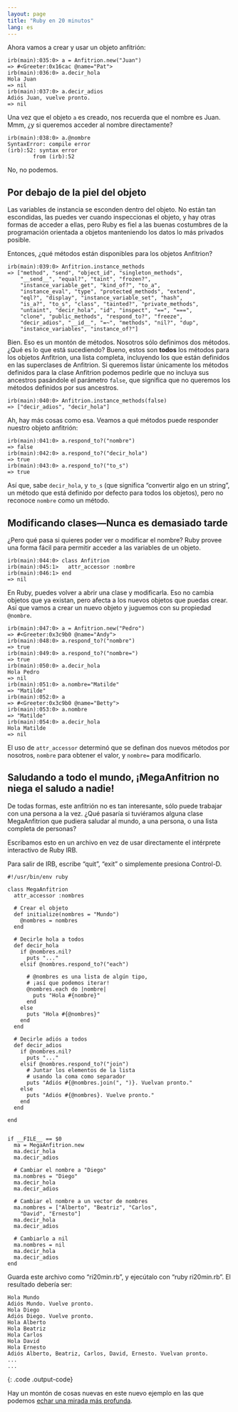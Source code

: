 ```yaml
---
layout: page
title: "Ruby en 20 minutos"
lang: es
---
```


Ahora vamos a crear y usar un objeto anfitrión:

    irb(main):035:0> a = Anfitrion.new("Juan")
    => #<Greeter:0x16cac @name="Pat">
    irb(main):036:0> a.decir_hola
    Hola Juan
    => nil
    irb(main):037:0> a.decir_adios
    Adiós Juan, vuelve pronto.
    => nil

Una vez que el objeto `a` es creado, nos recuerda que el nombre es Juan.
Mmm, ¿y si queremos acceder al nombre directamente?

    irb(main):038:0> a.@nombre
    SyntaxError: compile error
    (irb):52: syntax error
            from (irb):52

No, no podemos.

## Por debajo de la piel del objeto

Las variables de instancia se esconden dentro del objeto. No están tan
escondidas, las puedes ver cuando inspeccionas el objeto, y hay otras
formas de acceder a ellas, pero Ruby es fiel a las buenas costumbres de
la programación orientada a objetos manteniendo los datos lo más
privados posible.

Entonces, ¿qué métodos están disponibles para los objetos Anfitrion?

    irb(main):039:0> Anfitrion.instance_methods
    => ["method", "send", "object_id", "singleton_methods",
        "__send__", "equal?", "taint", "frozen?",
        "instance_variable_get", "kind_of?", "to_a",
        "instance_eval", "type", "protected_methods", "extend",
        "eql?", "display", "instance_variable_set", "hash",
        "is_a?", "to_s", "class", "tainted?", "private_methods",
        "untaint", "decir_hola", "id", "inspect", "==", "===",
        "clone", "public_methods", "respond_to?", "freeze",
        "decir_adios", "__id__", "=~", "methods", "nil?", "dup",
        "instance_variables", "instance_of?"]

Bien. Eso es un montón de métodos. Nosotros sólo definimos dos métodos.
¿Qué es lo que está sucediendo? Bueno, estos son **todos** los métodos
para los objetos Anfitrion, una lista completa, incluyendo los que están
definidos en las superclases de Anfitrion. Si queremos listar únicamente
los métodos definidos para la clase Anfitrion podemos pedirle que no
incluya sus ancestros pasándole el parámetro `false`, que significa que
no queremos los métodos definidos por sus ancestros.

    irb(main):040:0> Anfitrion.instance_methods(false)
    => ["decir_adios", "decir_hola"]

Ah, hay más cosas como esa. Veamos a qué métodos puede responder nuestro
objeto anfitrión:

    irb(main):041:0> a.respond_to?("nombre")
    => false
    irb(main):042:0> a.respond_to?("decir_hola")
    => true
    irb(main):043:0> a.respond_to?("to_s")
    => true

Así que, sabe `decir_hola`, y `to_s` (que significa “convertir algo en
un string”, un método que está definido por defecto para todos los
objetos), pero no reconoce `nombre` como un método.

## Modificando clases—Nunca es demasiado tarde

¿Pero qué pasa si quieres poder ver o modificar el nombre? Ruby provee
una forma fácil para permitir acceder a las variables de un objeto.

    irb(main):044:0> class Anfitrion
    irb(main):045:1>   attr_accessor :nombre
    irb(main):046:1> end
    => nil

En Ruby, puedes volver a abrir una clase y modificarla. Eso no cambia
objetos que ya existan, pero afecta a los nuevos objetos que puedas
crear. Así que vamos a crear un nuevo objeto y juguemos con su propiedad
`@nombre`.

    irb(main):047:0> a = Anfitrion.new("Pedro")
    => #<Greeter:0x3c9b0 @name="Andy">
    irb(main):048:0> a.respond_to?("nombre")
    => true
    irb(main):049:0> a.respond_to?("nombre=")
    => true
    irb(main):050:0> a.decir_hola
    Hola Pedro
    => nil
    irb(main):051:0> a.nombre="Matilde"
    => "Matilde"
    irb(main):052:0> a
    => #<Greeter:0x3c9b0 @name="Betty">
    irb(main):053:0> a.nombre
    => "Matilde"
    irb(main):054:0> a.decir_hola
    Hola Matilde
    => nil

El uso de `attr_accessor` determinó que se definan dos nuevos métodos
por nosotros, `nombre` para obtener el valor, y `nombre=` para
modificarlo.

## Saludando a todo el mundo, ¡MegaAnfitrion no niega el saludo a nadie!

De todas formas, este anfitrión no es tan interesante, sólo puede
trabajar con una persona a la vez. ¿Qué pasaría si tuviéramos alguna
clase MegaAnfitrion que pudiera saludar al mundo, a una persona, o una
lista completa de personas?

Escribamos esto en un archivo en vez de usar directamente el intérprete
interactivo de Ruby IRB.

Para salir de IRB, escribe “quit”, “exit” o simplemente presiona
Control-D.

    #!/usr/bin/env ruby
    
    class MegaAnfitrion
      attr_accessor :nombres
    
      # Crear el objeto
      def initialize(nombres = "Mundo")
        @nombres = nombres
      end
    
      # Decirle hola a todos
      def decir_hola
        if @nombres.nil?
          puts "..."
        elsif @nombres.respond_to?("each")
    
          # @nombres es una lista de algún tipo,
          # ¡así que podemos iterar!
          @nombres.each do |nombre|
            puts "Hola #{nombre}"
          end
        else
          puts "Hola #{@nombres}"
        end
      end
    
      # Decirle adiós a todos
      def decir_adios
        if @nombres.nil?
          puts "..."
        elsif @nombres.respond_to?("join")
          # Juntar los elementos de la lista
          # usando la coma como separador
          puts "Adiós #{@nombres.join(", ")}. Vuelvan pronto."
        else
          puts "Adiós #{@nombres}. Vuelve pronto."
        end
      end
    
    end
    
    
    if __FILE__ == $0
      ma = MegaAnfitrion.new
      ma.decir_hola
      ma.decir_adios
    
      # Cambiar el nombre a "Diego"
      ma.nombres = "Diego"
      ma.decir_hola
      ma.decir_adios
    
      # Cambiar el nombre a un vector de nombres
      ma.nombres = ["Alberto", "Beatriz", "Carlos",
        "David", "Ernesto"]
      ma.decir_hola
      ma.decir_adios
    
      # Cambiarlo a nil
      ma.nombres = nil
      ma.decir_hola
      ma.decir_adios
    end

Guarda este archivo como “ri20min.rb”, y ejecútalo con “ruby
ri20min.rb”. El resultado debería ser:

    Hola Mundo
    Adiós Mundo. Vuelve pronto.
    Hola Diego
    Adiós Diego. Vuelve pronto.
    Hola Alberto
    Hola Beatriz
    Hola Carlos
    Hola David
    Hola Ernesto
    Adiós Alberto, Beatriz, Carlos, David, Ernesto. Vuelvan pronto.
    ...
    ...
{: .code .output-code}

Hay un montón de cosas nuevas en este nuevo ejemplo en las que podemos
[echar una mirada más profunda](../4/).

